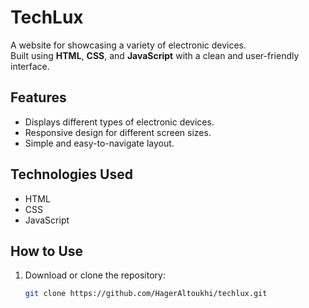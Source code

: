 # TechLux

A website for showcasing a variety of electronic devices.  
Built using **HTML**, **CSS**, and **JavaScript** with a clean and user-friendly interface.

## Features
- Displays different types of electronic devices.
- Responsive design for different screen sizes.
- Simple and easy-to-navigate layout.

## Technologies Used
- HTML
- CSS
- JavaScript

## How to Use
1. Download or clone the repository:
   ```bash
   git clone https://github.com/HagerAltoukhi/techlux.git

